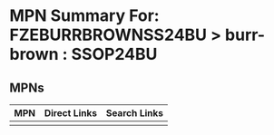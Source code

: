 



# MPN Summary For: FZEBURRBROWNSS24BU > burr-brown : SSOP24BU

## MPNs
  

|MPN|Direct Links|Search Links|
| :--- | :--- | :--- |
||||

